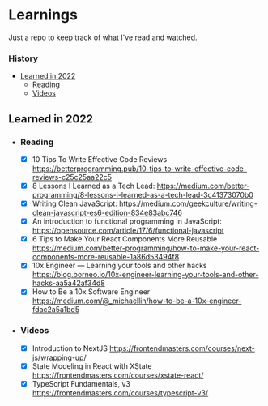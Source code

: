 # Learnings

Just a repo to keep track of what I've read and watched.

### History

- [Learned in 2022](#learned-in-2022)
  - [Reading](#reading)
  - [Videos](#videos)

## Learned in 2022

- ### Reading
  - [x] 10 Tips To Write Effective Code Reviews https://betterprogramming.pub/10-tips-to-write-effective-code-reviews-c25c25aa22c5
  - [x] 8 Lessons I Learned as a Tech Lead: https://medium.com/better-programming/8-lessons-i-learned-as-a-tech-lead-3c41373070b0
  - [x] Writing Clean JavaScript: https://medium.com/geekculture/writing-clean-javascript-es6-edition-834e83abc746
  - [x] An introduction to functional programming in JavaScript: https://opensource.com/article/17/6/functional-javascript
  - [x] 6 Tips to Make Your React Components More Reusable https://medium.com/better-programming/how-to-make-your-react-components-more-reusable-1a86d53494f8
  - [x] 10x Engineer — Learning your tools and other hacks https://blog.borneo.io/10x-engineer-learning-your-tools-and-other-hacks-aa5a42af34d8
  - [x] How to Be a 10x Software Engineer https://medium.com/@_michaellin/how-to-be-a-10x-engineer-fdac2a5a1bd5
- ### Videos
  - [x] Introduction to NextJS
        https://frontendmasters.com/courses/next-js/wrapping-up/
  - [x] State Modeling in React with XState
        https://frontendmasters.com/courses/xstate-react/
  - [x] TypeScript Fundamentals, v3 https://frontendmasters.com/courses/typescript-v3/
